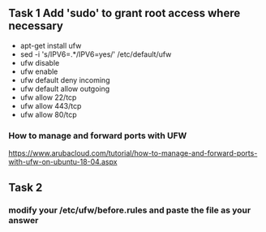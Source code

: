 ## Task 1 Add 'sudo' to grant root access where necessary 
- apt-get install ufw
- sed -i 's/IPV6=.*/IPV6=yes/' /etc/default/ufw
- ufw disable
- ufw enable
- ufw default deny incoming
- ufw default allow outgoing
- ufw allow 22/tcp
- ufw allow 443/tcp
- ufw allow 80/tcp

### How to manage and forward ports with UFW
https://www.arubacloud.com/tutorial/how-to-manage-and-forward-ports-with-ufw-on-ubuntu-18-04.aspx

## Task 2

### modify your /etc/ufw/before.rules and paste the file as your answer

